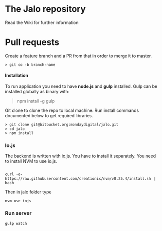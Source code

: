 # The Jalo repository
Read the Wiki for further information

# Pull requests
Create a feature branch and a PR from that in order to merge it to master.
```
> git co -b branch-name
```

#### Installation

To run application you need to have **node.js** and **gulp** installed. Gulp can be installed globally as binary with:

  > npm install -g gulp

Git clone to clone the repo to local machine. Run install commands documented below to get required libraries.

```
> git clone git@bitbucket.org:mondaydigital/jalo.git
> cd jalo
> npm install
```

### Io.js

The backend is written with io.js. You have to install it separately. You need to install NVM to use io.js. 

```

curl -o- https://raw.githubusercontent.com/creationix/nvm/v0.25.4/install.sh | bash
```

Then in jalo folder type 

```
nvm use iojs

```



### Run server

```
gulp watch
```